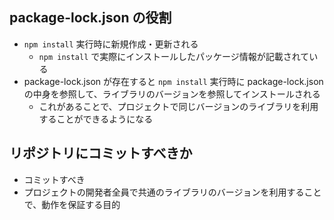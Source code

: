 ## package-lock.json の役割

- `npm install` 実行時に新規作成・更新される
  - `npm install` で実際にインストールしたパッケージ情報が記載されている
- package-lock.json が存在すると `npm install` 実行時に package-lock.json の中身を参照して、ライブラリのバージョンを参照してインストールされる
  - これがあることで、プロジェクトで同じバージョンのライブラリを利用することができるようになる

## リポジトリにコミットすべきか

- コミットすべき
- プロジェクトの開発者全員で共通のライブラリのバージョンを利用することで、動作を保証する目的
